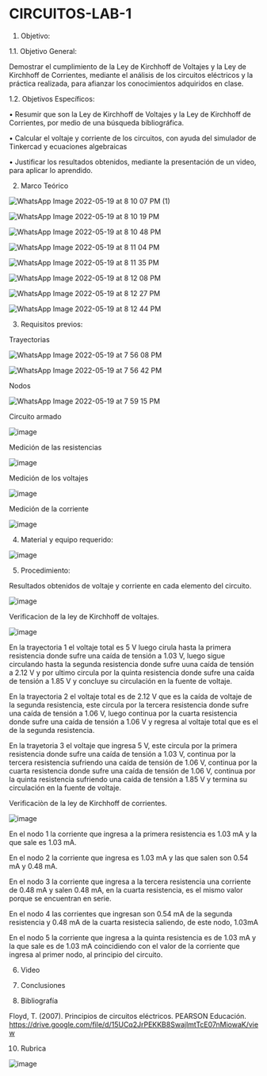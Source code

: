 # CIRCUITOS-LAB-1
1. Objetivo:

  1.1. Objetivo General:
  
Demostrar el cumplimiento de la Ley de Kirchhoff de Voltajes y la Ley de Kirchhoff de Corrientes, mediante el análisis de los circuitos eléctricos y la práctica realizada, para afianzar los conocimientos adquiridos en clase.
  
  1.2. Objetivos Específicos: 
  
•	Resumir que son la Ley de Kirchhoff de Voltajes y la Ley de Kirchhoff de Corrientes, por medio de una búsqueda bibliográfica.

•	Calcular el voltaje y corriente de los circuitos, con ayuda del simulador de Tinkercad y ecuaciones algebraicas

•	Justificar los resultados obtenidos, mediante la presentación de un video, para aplicar lo aprendido.

2. Marco Teórico

![WhatsApp Image 2022-05-19 at 8 10 07 PM (1)](https://user-images.githubusercontent.com/94011974/169429189-edda3e25-799a-4709-951a-da05cb9a91da.jpeg)

![WhatsApp Image 2022-05-19 at 8 10 19 PM](https://user-images.githubusercontent.com/94011974/169429203-7fe27532-f615-4428-8aab-fcc888b864a3.jpeg)

![WhatsApp Image 2022-05-19 at 8 10 48 PM](https://user-images.githubusercontent.com/94011974/169429220-3b600736-614c-4109-abda-298d0d503940.jpeg)

![WhatsApp Image 2022-05-19 at 8 11 04 PM](https://user-images.githubusercontent.com/94011974/169429233-22ad6e88-1f5a-4474-8e87-d0155d33afec.jpeg)

![WhatsApp Image 2022-05-19 at 8 11 35 PM](https://user-images.githubusercontent.com/94011974/169429244-1f9cf30d-eb3d-4f7f-b13d-3bed78af827a.jpeg)

![WhatsApp Image 2022-05-19 at 8 12 08 PM](https://user-images.githubusercontent.com/94011974/169429315-bd7227f0-d67e-4e6d-a510-8c951a194af5.jpeg)

![WhatsApp Image 2022-05-19 at 8 12 27 PM](https://user-images.githubusercontent.com/94011974/169429319-8df10f70-3d41-45f7-9255-830c6cec6886.jpeg)

![WhatsApp Image 2022-05-19 at 8 12 44 PM](https://user-images.githubusercontent.com/94011974/169429336-30002f06-3570-4ed3-b0e1-dde6f7c758bc.jpeg)  

3. Requisitos previos:

Trayectorias

 ![WhatsApp Image 2022-05-19 at 7 56 08 PM](https://user-images.githubusercontent.com/94011974/169439322-c48ba8bb-8f0e-41d1-bb35-6b7660fdaec8.jpeg)

![WhatsApp Image 2022-05-19 at 7 56 42 PM](https://user-images.githubusercontent.com/94011974/169439346-b385e4cd-f70d-4930-b701-e1383bbb0a4c.jpeg)

Nodos

![WhatsApp Image 2022-05-19 at 7 59 15 PM](https://user-images.githubusercontent.com/94011974/169439614-86212295-3541-4264-88ab-eeed376bb220.jpeg)
 
Circuito armado

![image](https://user-images.githubusercontent.com/94011974/169407513-59f2d2cd-f38d-43ba-b715-d83120a8d3c4.png)

Medición de las resistencias

![image](https://user-images.githubusercontent.com/94011974/169407541-bf0aec9d-df2b-43c8-b25c-dde7429270ce.png)

Medición de los voltajes

![image](https://user-images.githubusercontent.com/94011974/169407575-ebe6474a-ccd3-49c0-a783-4bbbb01e24ae.png)

Medición de la corriente

![image](https://user-images.githubusercontent.com/94011974/169407603-08eea5c4-3cb7-4266-b169-d3563254840d.png)

4. Material y equipo requerido:

![image](https://user-images.githubusercontent.com/94011974/141411255-f92099e8-51a4-40db-aca9-3cde71b3ada0.png)

5. Procedimiento:

Resultados obtenidos de voltaje y corriente en cada elemento del circuito.

![image](https://user-images.githubusercontent.com/94011974/169407649-e7dcd41f-31d3-4fe3-9b77-eb9420f36105.png)

Verificacion de la ley de Kirchhoff de voltajes.

![image](https://user-images.githubusercontent.com/94011974/169407673-a7ecb0dd-8939-421d-a0ff-73160e88e43b.png)

En la trayectoria 1 el voltaje total es 5 V luego cirula hasta la primera resistencia donde sufre una caída de tensión a 1.03 V, luego sigue circulando hasta la segunda resistencia donde sufre uuna caída de tensión a 2.12 V y por ultimo circula por la quinta resistencia donde sufre una caída de tensión a 1.85 V y concluye su circulación en la fuente de voltaje.

En la trayectoria 2 el voltaje total es de 2.12 V que es la caída de voltaje de la segunda resistencia, este circula por la tercera resistencia donde sufre una caída de tensión a 1.06 V, luego continua por la cuarta resistencia donde sufre una caída de tensión a 1.06 V y regresa al voltaje total que es el de la segunda resistencia.

En la trayetoria 3 el voltaje que ingresa 5 V, este circula por la primera resistencia donde sufre una caída de tensión a 1.03 V, continua por la tercera resistencia sufriendo una caída de tensión de 1.06 V, continua por la cuarta resistencia donde sufre una caída de tensión de 1.06 V, continua por la quinta resistencia sufriendo una caída de tensión a 1.85 V y termina su circulación en la fuente de voltaje.

Verificaciòn de la ley de Kirchhoff de corrientes.

![image](https://user-images.githubusercontent.com/94011974/169407703-1328eacd-033b-4ed9-bdab-c6bc553e67aa.png)

En el nodo 1 la corriente que ingresa a la primera resistencia es 1.03 mA y la que sale es 1.03 mA.

En el nodo 2 la corriente que ingresa es 1.03 mA y las que salen son 0.54 mA y 0.48 mA.

En el nodo 3 la corriente que ingresa a la tercera resistencia una corriente de 0.48 mA y salen 0.48 mA, en la cuarta resistencia, es el mismo valor porque se encuentran en serie. 

En el nodo 4 las corrientes que ingresan son 0.54 mA de la segunda resistencia y 0.48 mA de la cuarta resistecia saliendo, de este nodo, 1.03mA

En el nodo 5 la corriente que ingresa a la quinta resistencia es de 1.03 mA y la que sale es de 1.03 mA coincidiendo con el valor de la corriente que ingresa al primer nodo, al principio del circuito.

6.  Video



7. Conclusiones



9. Bibliografía

Floyd, T. (2007). Principios de circuitos eléctricos. PEARSON Educación. https://drive.google.com/file/d/15UCq2JrPEKKB8SwajlmtTcE07nMiowaK/view

10. Rubrica

![image](https://user-images.githubusercontent.com/94011974/169427061-265123c2-f557-4b9a-9ef6-5a545e89aff2.png)


